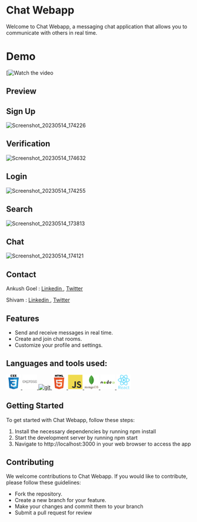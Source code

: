 # Chat Webapp
Welcome to Chat Webapp, a messaging chat application that allows you to communicate with others in real time.

# Demo
[![Watch the video](https://drive.google.com/file/d/1xhZVGQS6nDjPdOPSx7B30Sd-DkM7bCZO/view?usp=share_link)

## Preview

## Sign Up
![Screenshot_20230514_174226](https://github.com/AnkushGoel251/Messaging-app/assets/77546629/b9dc738f-daf5-4127-ad94-2fce373e591e)

## Verification
![Screenshot_20230514_174632](https://github.com/AnkushGoel251/Messaging-app/assets/77546629/a47620b1-ed1a-4b0b-a586-284bd9413bdb)

## Login
![Screenshot_20230514_174255](https://github.com/AnkushGoel251/Messaging-app/assets/77546629/fefcbaf2-030a-43e5-a83c-88bb6ba261c7)

## Search
![Screenshot_20230514_173813](https://github.com/AnkushGoel251/Messaging-app/assets/77546629/1f12375d-468a-41c5-881f-a7ca8c7df2eb)

## Chat
![Screenshot_20230514_174121](https://github.com/AnkushGoel251/Messaging-app/assets/77546629/0c892d3e-da06-4a24-bef6-f174facb3204)


## Contact
<p>Ankush Goel : <a href = "http://www.linkedin.com/in/ankush-goel-822733211"> Linkedin </a>, <a href = "https://twitter.com/AnkushG04310426"> Twitter </a></p>
<p>Shivam : <a href = "https://www.linkedin.com/in/shivam164/?originalSubdomain=in"> Linkedin </a>, <a href = "https://twitter.com/ShivamPandey164"> Twitter </a></p>

## Features
<ul>
        <li class="home">Send and receive messages in real time.</li>
        <li class="home">Create and join chat rooms.</li>
        <li class="home">Customize your profile and settings.</li>
</ul>

## Languages and tools used:
<a href="https://www.w3schools.com/css/" target="_blank" rel="noreferrer"> <img src="https://raw.githubusercontent.com/devicons/devicon/master/icons/css3/css3-original-wordmark.svg" alt="css3" width="40" height="40"/> </a> <a href="https://expressjs.com" target="_blank" rel="noreferrer"> <img src="https://raw.githubusercontent.com/devicons/devicon/master/icons/express/express-original-wordmark.svg" alt="express" width="40" height="40"/> </a> <a href="https://git-scm.com/" target="_blank" rel="noreferrer"> <img src="https://www.vectorlogo.zone/logos/git-scm/git-scm-icon.svg" alt="git" width="40" height="40"/> </a> <a href="https://www.w3.org/html/" target="_blank" rel="noreferrer"> <img src="https://raw.githubusercontent.com/devicons/devicon/master/icons/html5/html5-original-wordmark.svg" alt="html5" width="40" height="40"/> </a> <a href="https://developer.mozilla.org/en-US/docs/Web/JavaScript" target="_blank" rel="noreferrer"> <img src="https://raw.githubusercontent.com/devicons/devicon/master/icons/javascript/javascript-original.svg" alt="javascript" width="40" height="40"/> </a> <a href="https://www.mongodb.com/" target="_blank" rel="noreferrer"> <img src="https://raw.githubusercontent.com/devicons/devicon/master/icons/mongodb/mongodb-original-wordmark.svg" alt="mongodb" width="40" height="40"/> </a> <a href="https://nodejs.org" target="_blank" rel="noreferrer"> <img src="https://raw.githubusercontent.com/devicons/devicon/master/icons/nodejs/nodejs-original-wordmark.svg" alt="nodejs" width="40" height="40"/> </a> <a href="https://reactjs.org/" target="_blank" rel="noreferrer"> <img src="https://raw.githubusercontent.com/devicons/devicon/master/icons/react/react-original-wordmark.svg" alt="react" width="40" height="40"/> </a> </p>


## Getting Started
To get started with Chat Webapp, follow these steps:
<ol>
        <li class="home">Install the necessary dependencies by running npm install</li>
        <li class="home">Start the development server by running npm start</li>
        <li class="home">Navigate to http://localhost:3000 in your web browser to access the app</li>
</ol>




## Contributing
We welcome contributions to Chat Webapp. If you would like to contribute, please follow these guidelines:

<ul>
        <li class="home">Fork the repository.</li>
        <li class="home">Create a new branch for your feature.</li>
        <li class="home">Make your changes and commit them to your branch</li>
        <li class="home">Submit a pull request for review</li>
</ul>
